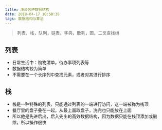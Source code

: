 ```yaml
---
title: 浅谈各种数据结构
date: 2018-04-17 10:58:35
tags: 数据结构与算法
---
```


> 列表，栈，队列，链表，字典，散列，图，二叉查找树

## 列表

* 日常生活中：购物清单，待办事项列表等
* 数据结构较为简单
* 不需要在一个长序列中查找元素，或者对其进行排序

## 栈

* 栈是一种特殊的列表，只能通过列表的一端进行访问，这一端被称为栈顶
* 餐厅里的盘子叠在一起，从最上面取盘子，洗完也只能放在上面
* 所以他是先进后出，后入先出的高效数据结构，因为数据只能在栈顶添加或删除，所以操作很快
